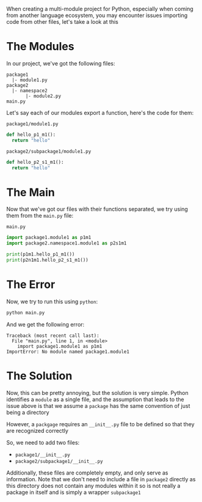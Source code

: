 When creating a multi-module project for Python, especially when coming from another language ecosystem, you may encounter issues importing code from other files, let's take a look at this

# The Modules

In our project, we've got the following files:

```
package1
  |- module1.py
package2
  |- namespace2
       |- module2.py
main.py
```

Let's say each of our modules export a function, here's the code for them:

`package1/module1.py`

```py
def hello_p1_m1():
  return "hello"
```

`package2/subpackage1/module1.py`

```py
def hello_p2_s1_m1():
  return "hello"
```

# The Main

Now that we've got our files with their functions separated, we try using them from the `main.py` file:

`main.py`

```py
import package1.module1 as p1m1
import package2.namespace1.module1 as p2s1m1

print(p1m1.hello_p1_m1())
print(p2n1m1.hello_p2_s1_m1())
```

# The Error

Now, we try to run this using `python`:

```sh
python main.py
```

And we get the following error:

```
Traceback (most recent call last):
  File "main.py", line 1, in <module>
    import package1.module1 as p1m1
ImportError: No module named package1.module1
```

# The Solution

Now, this can be pretty annoying, but the solution is very simple. Python identifies a `module` as a single file, and the assumption that leads to the issue above is that we assume a `package` has the same convention of just being a directory

However, a `packgage` requires an `__init__.py` file to be defined so that they are recognized correctly

So, we need to add two files:

- `package1/__init__.py`
- `package2/subpackage1/__init__.py`

Additionally, these files are completely empty, and only serve as information. Note that we don't need to include a file in `package2` directly as this directory does not contain any modules within it so is not really a package in itself and is simply a wrapper  `subpackage1`
